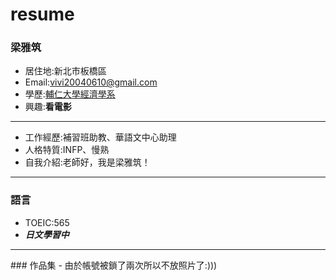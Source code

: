 # resume

### 梁雅筑

- 居住地:新北市板橋區
- Email:vivi20040610@gmail.com
- 學歷:[輔仁大學經濟學系](https://www.economics.fju.edu.tw/)
- 興趣:**看電影**
<hr>

- 工作經歷:補習班助教、華語文中心助理
- 人格特質:INFP、慢熟
- 自我介紹:老師好，我是梁雅筑！
<hr>

### 語言

- TOEIC:565
- ***日文學習中***
<hr>
### 作品集
- 由於帳號被鎖了兩次所以不放照片了:)))


